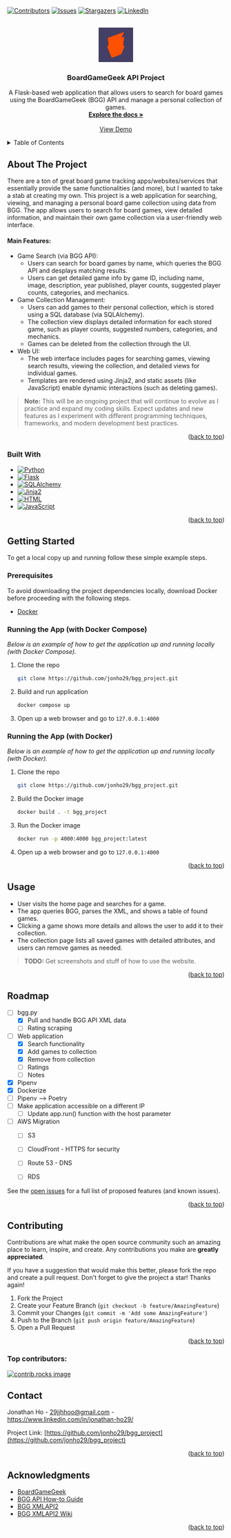 <a id="readme-top"></a>



<!-- PROJECT SHIELDS -->
[![Contributors][contributors-shield]][contributors-url]
[![Issues][issues-shield]][issues-url]
[![Stargazers][stars-shield]][stars-url]
[![LinkedIn][linkedin-shield]][linkedin-url]



<!-- PROJECT TITLE -->
<br />
<div align="center">
  <a href="https://boardgamegeek.com/">
    <img src="images/bgg.png" alt="Logo" width="80" height="80">
  </a>
  
<h3 align="center">BoardGameGeek API Project</h3>

  <p align="center">
    A Flask-based web application that allows users to search for board games using the BoardGameGeek (BGG) API and manage a personal collection of games.
    <br />
    <a href="https://github.com/jonho29/bgg_project"><strong>Explore the docs »</strong></a>
    <br />
    <br />
    <a href="https://github.com/jonho29/bgg_project">View Demo</a>
  </p>
</div>



<!-- TABLE OF CONTENTS -->
<details>
  <summary>Table of Contents</summary>
  <ol>
    <li>
      <a href="#about-the-project">About The Project</a>
      <ul>
        <li><a href="#built-with">Built With</a></li>
      </ul>
    </li>
    <li>
      <a href="#getting-started">Getting Started</a>
      <ul>
        <li><a href="#prerequisites">Prerequisites</a></li>
        <li><a href="#running-the-app-with-docker-compose">Running the App (with Docker Compose)</a></li>
        <li><a href="#running-the-app-with-docker">Running the App (with Docker)</a></li>
      </ul>
    </li>
    <li><a href="#usage">Usage</a></li>
    <li><a href="#roadmap">Roadmap</a></li>
    <li><a href="#contributing">Contributing</a></li>
    <li><a href="#contact">Contact</a></li>
    <li><a href="#acknowledgments">Acknowledgments</a></li>
  </ol>
</details>



<!-- ABOUT THE PROJECT -->
## About The Project

There are a ton of great board game tracking apps/websites/services that essentially provide the same functionalities (and more), but I wanted to take a stab at creating my own.  This project is a web application for searching, viewing, and managing a personal board game collection using data from BGG.  The app allows users to search for board games, view detailed information, and maintain their own game collection via a user-friendly web interface.

#### Main Features:
* Game Search (via BGG API):
    * Users can search for board games by name, which queries the BGG API and desplays matching results.
    * Users can get detailed game info by game ID, including name, image, description, year published, player counts, suggested player counts, categories, and mechanics.
* Game Collection Management:
    * Users can add games to their personal collection, which is stored using a SQL database (via SQLAlchemy).
    * The collection view displays detailed information for each stored game, such as player counts, suggested numbers, categories, and mechanics.
    * Games can be deleted from the collection through the UI.
* Web UI:
    * The web interface includes pages for searching games, viewing search results, viewing the collection, and detailed views for individual games.
    * Templates are rendered using Jinja2, and static assets (like JavaScript) enable dynamic interactions (such as deleting games).

> **Note:**
> This will be an ongoing project that will continue to evolve as I practice and expand my coding skills.  Expect updates and new features as I experiment with different programming techniques, frameworks, and modern development best practices.

<p align="right">(<a href="#readme-top">back to top</a>)</p>



### Built With

* [![Python][Python.org]][Python-url]
* [![Flask][Flask.py]][Flask-url]
* [![SQLAlchemy][SQLAlchemy.org]][SQLAlchemy-url]
* [![Jinja2][Jinja2.py]][Jinja2-url]
* [![HTML][HTML5]][HTML-url]
* [![JavaScript][JavaScript.com]][JavaScript-url]

<p align="right">(<a href="#readme-top">back to top</a>)</p>



<!-- GETTING STARTED -->
## Getting Started

To get a local copy up and running follow these simple example steps.

### Prerequisites

To avoid downloading the project dependencies locally, download Docker before proceeding with the following steps.
* [Docker](https://www.docker.com/get-started/)

### Running the App (with Docker Compose)

_Below is an example of how to get the application up and running locally (with Docker Compose)._

1. Clone the repo
   ```sh
   git clone https://github.com/jonho29/bgg_project.git
   ```
2. Build and run application
   ```sh
   docker compose up
   ```
3. Open up a web browser and go to `127.0.0.1:4000`

### Running the App (with Docker)

_Below is an example of how to get the application up and running locally (with Docker)._

1. Clone the repo
   ```sh
   git clone https://github.com/jonho29/bgg_project.git
   ```
2. Build the Docker image
   ```sh
   docker build . -t bgg_project
   ```
3. Run the Docker image
   ```sh
   docker run -p 4000:4000 bgg_project:latest
   ```
4. Open up a web browser and go to `127.0.0.1:4000`

<p align="right">(<a href="#readme-top">back to top</a>)</p>



<!-- USAGE EXAMPLES -->
## Usage

* User visits the home page and searches for a game.
* The app queries BGG, parses the XML, and shows a table of found games.
* Clicking a game shows more details and allows the user to add it to their collection.
* The collection page lists all saved games with detailed attributes, and users can remove games as needed.

> **TODO:**
> Get screenshots and stuff of how to use the website.

<p align="right">(<a href="#readme-top">back to top</a>)</p>



<!-- ROADMAP -->
## Roadmap

- [ ] bgg.py
    - [x] Pull and handle BGG API XML data
    - [ ] Rating scraping
- [ ] Web application
    - [x] Search functionality
    - [x] Add games to collection
    - [x] Remove from collection
    - [ ] Ratings
    - [ ] Notes
- [x] Pipenv
- [x] Dockerize
- [ ] Pipenv --> Poetry
- [ ] Make application accessible on a different IP
    - [ ] Update app.run() function with the host parameter
- [ ] AWS Migration
    - [ ] S3
    - [ ] CloudFront - HTTPS for security
    - [ ] Route 53 - DNS
    - [ ] RDS


See the [open issues](https://github.com/jonho29/bgg_project/issues) for a full list of proposed features (and known issues).

<p align="right">(<a href="#readme-top">back to top</a>)</p>



<!-- CONTRIBUTING -->
## Contributing

Contributions are what make the open source community such an amazing place to learn, inspire, and create. Any contributions you make are **greatly appreciated**.

If you have a suggestion that would make this better, please fork the repo and create a pull request.
Don't forget to give the project a star! Thanks again!

1. Fork the Project
2. Create your Feature Branch (`git checkout -b feature/AmazingFeature`)
3. Commit your Changes (`git commit -m 'Add some AmazingFeature'`)
4. Push to the Branch (`git push origin feature/AmazingFeature`)
5. Open a Pull Request

<p align="right">(<a href="#readme-top">back to top</a>)</p>

### Top contributors:

<a href="https://github.com/jonho29/bgg_project/graphs/contributors">
  <img src="https://contrib.rocks/image?repo=jonho29/bgg_project" alt="contrib.rocks image" />
</a>



<!-- CONTACT -->
## Contact

Jonathan Ho - 29jjhhoo@gmail.com - https://www.linkedin.com/in/jonathan-ho29/

Project Link: [https://github.com/jonho29/bgg_project](https://github.com/jonho29/bgg_project)

<p align="right">(<a href="#readme-top">back to top</a>)</p>



<!-- ACKNOWLEDGMENTS -->
## Acknowledgments

* [BoardGameGeek](https://boardgamegeek.com/)
* [BGG API How-to Guide](https://www.tayloraliss.com/bggapi/index.html)
* [BGG XMLAPI2](https://boardgamegeek.com/xmlapi2)
* [BGG XMLAPI2 Wiki](https://boardgamegeek.com/wiki/page/BGG_XML_API2)

<p align="right">(<a href="#readme-top">back to top</a>)</p>



<!-- MARKDOWN LINKS & IMAGES -->
<!-- https://www.markdownguide.org/basic-syntax/#reference-style-links -->
[contributors-shield]: https://img.shields.io/github/contributors/jonho29/bgg_project.svg?style=for-the-badge
[contributors-url]: https://github.com/jonho29/bgg_project/graphs/contributors
[issues-shield]: https://img.shields.io/github/issues/github_username/repo_name.svg?style=for-the-badge
[issues-url]: https://github.com/jonho29/bgg_project/issues
[stars-shield]: https://img.shields.io/github/stars/github_username/repo_name.svg?style=for-the-badge
[stars-url]: https://github.com/jonho29/bgg_project/stargazers
[linkedin-shield]: https://img.shields.io/badge/-LinkedIn-black.svg?style=for-the-badge&logo=linkedin&colorB=555
[linkedin-url]: https://www.linkedin.com/in/jonathan-ho29/
[product-screenshot]: images/screenshot.png
[Python.org]: https://img.shields.io/badge/python-3670A0?style=for-the-badge&logo=python&logoColor=ffdd54
[Python-url]: https://www.python.org/
[Flask.py]: https://img.shields.io/badge/Flask-000000?style=for-the-badge&logo=Flask&logoColor=white
[Flask-url]: https://flask.palletsprojects.com/en/stable/
[SQLAlchemy.org]: https://img.shields.io/badge/sqlalchemy-D71F00?style=for-the-badge&logo=sqlalchemy&logoColor=white
[SQLAlchemy-url]: https://www.sqlalchemy.org/
[Jinja2.py]: https://img.shields.io/badge/jinja2-white.svg?style=for-the-badge&logo=jinja&logoColor=black
[Jinja2-url]: https://jinja.palletsprojects.com/en/stable/
[HTML5]: https://img.shields.io/badge/html-%23E34F26.svg?style=for-the-badge&logo=html5&logoColor=white
[HTML-url]: https://svelte.dev/
[JavaScript.com]: https://img.shields.io/badge/javascript-%23323330.svg?style=for-the-badge&logo=javascript&logoColor=%23F7DF1E
[Javascript-url]: https://www.javascript.com/
